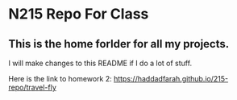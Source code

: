 # N215 Repo For Class

## This is the home forlder for all my projects.

I will make changes to this README if I do a lot of stuff.

Here is the link to homework 2:
https://haddadfarah.github.io/215-repo/travel-fly
